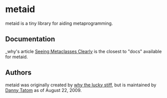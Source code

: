 # metaid

metaid is a tiny library for aiding metaprogramming.

## Documentation

_why's article [Seeing Metaclasses Clearly](http://dannytatom.com/github/metaid) is the closest to "docs" available for metaid.

## Authors

metaid was originally created by [why the lucky stiff](http://en.wikipedia.org/wiki/Why_the_lucky_stiff),
but is maintained by [Danny Tatom](http://dannytatom.com) as of August 22, 2009.
